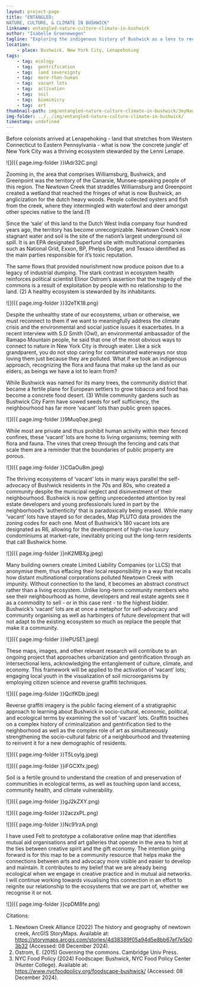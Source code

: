 ```yaml
---
layout: project-page
title: "ENTANGLED;
NATURE, CULTURE, & CLIMATE IN BUSHWICK"
linkname: entangled-nature-culture-climate-in-bushwick
author: "Isabelle Groenewegen"
tagline: "Exploring the indigenous history of Bushwick as a lens to recognise ecological ways of being during rapid urbanization and displacement. "
location:
    - place: Bushwick, New York City, Lenapehoking
tags:
    - tag: ecology
    - tag:  gentrification
    - tag:  land sovereignty
    - tag:  more-than-human
    - tag:  vacant lots
    - tag:  activation
    - tag:  soil
    - tag:  biomimicry
    - tag:  art 
thumbnail-path: img/entangled-nature-culture-climate-in-bushwick/3eyNauW.jpeg
img-folder: ../../img/entangled-nature-culture-climate-in-bushwick/
timestamp: undefined
---
```

Before colonists arrived at Lenapehoking - land that stretches from Western Connecticut to Eastern Pennsylvania - what is now ‘the concrete jungle’ of New York City was a thriving ecosystem stewarded by the Lenni Lenape. 

![]({{ page.img-folder }}IAdr32C.png)
 
Zooming in, the area that comprises Williamsburg, Bushwick, and Greenpoint was the territory of the Canarsie, Munsee-speaking people of this region. The Newtown Creek that straddles Williamsburg and Greenpoint created a wetland that reached the fringes of what is now Bushwick, an anglicization for the dutch heavy woods. People collected oysters and fish from the creek, where they intermingled with waterfowl and deer amongst other species native to the land.(1) 

Since the ‘sale’ of this land to the Dutch West India company four hundred years ago, the territory has become unrecognizable. Newtown Creek’s now stagnant water and soil is the site of the nation’s largest underground oil spill. It is an EPA designated Superfund site with multinational companies such as National Grid, Exxon, BP, Phelps Dodge, and Texaco identified as the main parties responsible for it’s toxic reputation. 

The same flows that provided nourishment now produce poison due to a legacy of industrial dumping. The stark contrast in ecosystem health reinforces political scientist Elinor Ostrom’s assertion that the tragedy of the commons is a result of exploitation by people with no relationship to the land. (2) A healthy ecosystem is stewarded by its inhabitants. 

![]({{ page.img-folder }}32eTK18.png)

Despite the unhealthy state of our ecosystems, urban or otherwise, we must reconnect to them if we want to meaningfully address the climate crisis and the environmental and social justice issues it exacerbates. In a recent interview with S.D Smith (Owl), an environmental ambassador of the Ramapo Mountain people, he said that one of the most obvious ways to connect to nature in New York City  is through water. Like a sick grandparent, you do not stop caring for contaminated waterways nor stop loving them just because they are polluted. What if we took an indigenous approach, recognizing the flora and fauna that make up the land as our elders, as beings we have a lot to learn from?

While Bushwick was named for its many trees, the community district that became a fertile plane for European settlers to grow tobacco and food has become a concrete food desert. (3) While community gardens such as Bushwick City Farm have sowed seeds for self sufficiency, the neighbourhood has far more ‘vacant’ lots than public green spaces. 

![]({{ page.img-folder }}9Muq0qe.jpeg)

While most are private and thus prohibit human activity within their fenced confines, these ‘vacant’ lots are home to living organisms; teeming with flora and fauna. The vines that creep through the fencing and cats that scale them are a reminder that the boundaries of public property are porous.

![]({{ page.img-folder }}CGaOu8m.jpeg)
 
The thriving ecosystems of ‘vacant’ lots in many ways parallel the self-advocacy of Bushwick residents in the 70s and 80s, who created a community despite the municipal neglect and disinvestment of their neighbourhood. Bushwick is now getting unprecedented attention by real estate developers and young professionals lured in part by the neighborhood’s ‘authenticity’ that is paradoxically being erased.
While many ‘vacant’ lots have stayed so for decades, Map PLUTO data provides the zoning codes for each one. Most of Bushwick’s 180 vacant lots are designated as R6, allowing for the development of high-rise luxury condominiums at market-rate, inevitably pricing out the long-term residents that call Bushwick home. 

![]({{ page.img-folder }}nK2MBXg.jpeg)

Many building owners create Limited Liability Companies (or LLCS) that anonymise them, thus effacing their local responsibility in a way that recalls how distant multinational corporations polluted Newtown Creek with impunity. Without connection to the land, it becomes an abstract construct rather than a living ecosystem. Unlike long-term community members who see their neighbourhood as home, developers and real estate agents see it as a commodity to sell - or in this case rent - to the highest bidder. Bushwick’s ‘vacant’ lots are at once a metaphor for self-advocacy and community organising as well as harbingers of future development that will not adapt to the existing ecosystem so much as replace the people that make it a community. 

![]({{ page.img-folder }}IePUSE1.jpeg)

These maps, images, and other relevant research will contribute to an ongoing project that approaches urbanization and gentrification through an intersectional  lens, acknowledging the entanglement of culture, climate, and economy. This framework will be applied to the activation of ‘vacant’ lots; engaging local youth in the visualization of soil microorganisms by employing citizen science and reverse graffiti techniques. 

![]({{ page.img-folder }}QclfKDb.jpeg)
 
Reverse graffiti imagery is the public facing element of a stratigraphic approach to learning about Bushwick in socio-cultural, economic, political, and ecological terms by examining the soil of ‘vacant’ lots. Graffiti touches on a complex history of criminalization and gentrification tied to the neighborhood as well as the complex role of art as simultaneously strengthening the socio-cultural fabric of a neighbourhood and threatening to reinvent it for a new demographic of residents. 

![]({{ page.img-folder }}T5Loylg.jpeg)

![]({{ page.img-folder }}iFGCXfx.jpeg)

Soil is a fertile ground to understand the creation of and preservation of communities in ecological terms, as well as touching upon land access, community health, and climate vulnerability. 

![]({{ page.img-folder }}gJ2kZXY.png)

![]({{ page.img-folder }}2aczxPL.png)

![]({{ page.img-folder }}Nc91rzA.png)

I have used Felt to prototype a collaborative online map that identifies mutual aid organisations and art galleries that operate in the area to hint at the ties between creative spirit and the gift economy. The intention going forward is for this map to be a community resource that helps make the connections between arts and advocacy more visible and easier to develop and maintain. It contributes to my belief that we are already being ecological when we engage in creative practice and in mutual aid networks. I will continue working towards visualising this connection in an effort to reignite our relationship to the ecosystems that we are part of, whether we recognise it or not. 

![]({{ page.img-folder }}cpDM8fe.png)

Citations: 
              
1. Newtown Creek Alliance (2022) The history and geography of newtown creek, ArcGIS StoryMaps. Available at: https://storymaps.arcgis.com/stories/4d38389f05a94d5e8bb67ef7e5b03b32 (Accessed: 08 December 2024).
2. Ostrom, E. (2015) Governing the commons. Cambridge Univ Press.
3. NYC Food Policy (2024) Foodscape: Bushwick, NYC Food Policy Center (Hunter College). Available at: https://www.nycfoodpolicy.org/foodscape-bushwick/ (Accessed: 08 December 2024).
